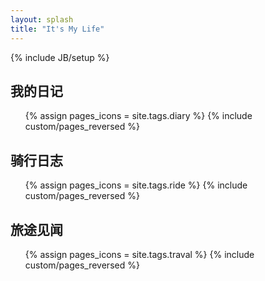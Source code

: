 ```yaml
---
layout: splash
title: "It's My Life"
---
```

{% include JB/setup %}

## 我的日记

<ul class="thumbnails">
  {% assign pages_icons = site.tags.diary %}
  {% include custom/pages_reversed %}
</ul>

## 骑行日志

<ul class="thumbnails">
  {% assign pages_icons = site.tags.ride %}
  {% include custom/pages_reversed %}
</ul>

## 旅途见闻

<ul class="thumbnails">
  {% assign pages_icons = site.tags.traval %}
  {% include custom/pages_reversed %}
</ul>